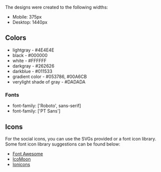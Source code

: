 The designs were created to the following widths:

- Mobile: 375px
- Desktop: 1440px

## Colors

- lightgray - #4E4E4E
- black - #000000
- white - #FFFFFF
- darkgray - #262626
- darkblue - #011533
- gradient color - #053786, #00A6CB
- verylight shade of gray - #DADADA


### Fonts

- font-family: ['Roboto', sans-serif]
- font-family: ['PT Sans']
## Icons

For the social icons, you can use the SVGs provided or a font icon library. Some font icon library suggestions can be found below:

- [Font Awesome](https://fontawesome.com)
- [IcoMoon](https://icomoon.io)
- [Ionicons](https://ionicons.com)